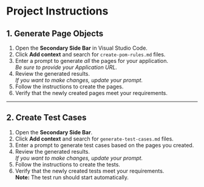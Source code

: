 # Project Instructions

## 1. Generate Page Objects

1. Open the **Secondary Side Bar** in Visual Studio Code.
2. Click **Add context** and search for `create-pom-rules.md` files.
3. Enter a prompt to generate *all* the pages for your application.  
   *Be sure to provide your Application URL.*
4. Review the generated results.  
   *If you want to make changes, update your prompt.*
5. Follow the instructions to create the pages.
6. Verify that the newly created pages meet your requirements.

---

## 2. Create Test Cases

1. Open the **Secondary Side Bar**.
2. Click **Add context** and search for `generate-test-cases.md` files.
3. Enter a prompt to generate test cases based on the pages you created.
4. Review the generated results.  
   *If you want to make changes, update your prompt.*
5. Follow the instructions to create the tests.
6. Verify that the newly created tests meet your requirements.  
   **Note:** The test run should start automatically.
